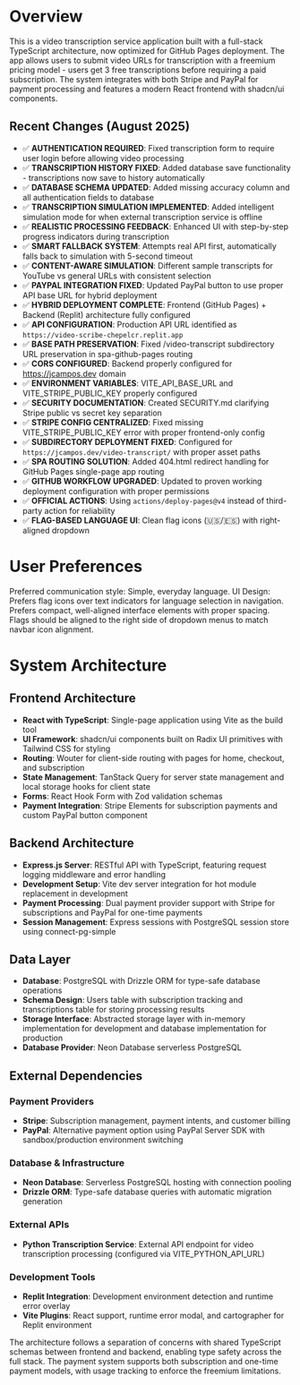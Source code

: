 # Overview

This is a video transcription service application built with a full-stack TypeScript architecture, now optimized for GitHub Pages deployment. The app allows users to submit video URLs for transcription with a freemium pricing model - users get 3 free transcriptions before requiring a paid subscription. The system integrates with both Stripe and PayPal for payment processing and features a modern React frontend with shadcn/ui components.

## Recent Changes (August 2025)
- ✅ **AUTHENTICATION REQUIRED**: Fixed transcription form to require user login before allowing video processing
- ✅ **TRANSCRIPTION HISTORY FIXED**: Added database save functionality - transcriptions now save to history automatically
- ✅ **DATABASE SCHEMA UPDATED**: Added missing accuracy column and all authentication fields to database
- ✅ **TRANSCRIPTION SIMULATION IMPLEMENTED**: Added intelligent simulation mode for when external transcription service is offline
- ✅ **REALISTIC PROCESSING FEEDBACK**: Enhanced UI with step-by-step progress indicators during transcription
- ✅ **SMART FALLBACK SYSTEM**: Attempts real API first, automatically falls back to simulation with 5-second timeout
- ✅ **CONTENT-AWARE SIMULATION**: Different sample transcripts for YouTube vs general URLs with consistent selection
- ✅ **PAYPAL INTEGRATION FIXED**: Updated PayPal button to use proper API base URL for hybrid deployment
- ✅ **HYBRID DEPLOYMENT COMPLETE**: Frontend (GitHub Pages) + Backend (Replit) architecture fully configured
- ✅ **API CONFIGURATION**: Production API URL identified as `https://video-scribe-chepelcr.replit.app`
- ✅ **BASE PATH PRESERVATION**: Fixed /video-transcript subdirectory URL preservation in spa-github-pages routing
- ✅ **CORS CONFIGURED**: Backend properly configured for https://jcampos.dev domain
- ✅ **ENVIRONMENT VARIABLES**: VITE_API_BASE_URL and VITE_STRIPE_PUBLIC_KEY properly configured
- ✅ **SECURITY DOCUMENTATION**: Created SECURITY.md clarifying Stripe public vs secret key separation
- ✅ **STRIPE CONFIG CENTRALIZED**: Fixed missing VITE_STRIPE_PUBLIC_KEY error with proper frontend-only config
- ✅ **SUBDIRECTORY DEPLOYMENT FIXED**: Configured for `https://jcampos.dev/video-transcript/` with proper asset paths
- ✅ **SPA ROUTING SOLUTION**: Added 404.html redirect handling for GitHub Pages single-page app routing
- ✅ **GITHUB WORKFLOW UPGRADED**: Updated to proven working deployment configuration with proper permissions
- ✅ **OFFICIAL ACTIONS**: Using `actions/deploy-pages@v4` instead of third-party action for reliability  
- ✅ **FLAG-BASED LANGUAGE UI**: Clean flag icons (🇺🇸/🇪🇸) with right-aligned dropdown

# User Preferences

Preferred communication style: Simple, everyday language.
UI Design: Prefers flag icons over text indicators for language selection in navigation. Prefers compact, well-aligned interface elements with proper spacing. Flags should be aligned to the right side of dropdown menus to match navbar icon alignment.

# System Architecture

## Frontend Architecture
- **React with TypeScript**: Single-page application using Vite as the build tool
- **UI Framework**: shadcn/ui components built on Radix UI primitives with Tailwind CSS for styling
- **Routing**: Wouter for client-side routing with pages for home, checkout, and subscription
- **State Management**: TanStack Query for server state management and local storage hooks for client state
- **Forms**: React Hook Form with Zod validation schemas
- **Payment Integration**: Stripe Elements for subscription payments and custom PayPal button component

## Backend Architecture
- **Express.js Server**: RESTful API with TypeScript, featuring request logging middleware and error handling
- **Development Setup**: Vite dev server integration for hot module replacement in development
- **Payment Processing**: Dual payment provider support with Stripe for subscriptions and PayPal for one-time payments
- **Session Management**: Express sessions with PostgreSQL session store using connect-pg-simple

## Data Layer
- **Database**: PostgreSQL with Drizzle ORM for type-safe database operations
- **Schema Design**: Users table with subscription tracking and transcriptions table for storing processing results
- **Storage Interface**: Abstracted storage layer with in-memory implementation for development and database implementation for production
- **Database Provider**: Neon Database serverless PostgreSQL

## External Dependencies

### Payment Providers
- **Stripe**: Subscription management, payment intents, and customer billing
- **PayPal**: Alternative payment option using PayPal Server SDK with sandbox/production environment switching

### Database & Infrastructure
- **Neon Database**: Serverless PostgreSQL hosting with connection pooling
- **Drizzle ORM**: Type-safe database queries with automatic migration generation

### External APIs
- **Python Transcription Service**: External API endpoint for video transcription processing (configured via VITE_PYTHON_API_URL)

### Development Tools
- **Replit Integration**: Development environment detection and runtime error overlay
- **Vite Plugins**: React support, runtime error modal, and cartographer for Replit environment

The architecture follows a separation of concerns with shared TypeScript schemas between frontend and backend, enabling type safety across the full stack. The payment system supports both subscription and one-time payment models, with usage tracking to enforce the freemium limitations.